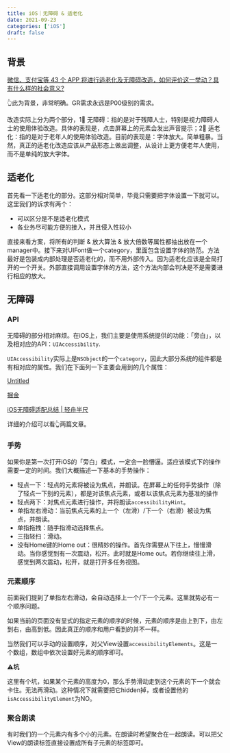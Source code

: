 ```yaml
---
title: iOS｜无障碍 & 适老化
date: 2021-09-23
categories: ['iOS']
draft: false
---
```


## 背景

[](https://www.miit.gov.cn/zwgk/zcwj/wjfb/txy/art/2021/art_b04e1baa455c448b80fb790d7c50bfd4.html)

[微信、支付宝等 43 个 APP 将进行适老化及无障碍改造，如何评价这一举动？具有什么样的社会意义?](https://www.zhihu.com/question/436424668)

👆此为背景，非常明确。GR需求永远是P00级别的需求。

改造实际上分为两个部分，1⃣️ 无障碍：指的是对于残障人士，特别是视力障碍人士的使用体验改造。具体的表现是，点击屏幕上的元素会发出声音提示；2⃣️ 适老化：指的是对于老年人的使用体验改造。目前的表现是：字体放大。简单粗暴。当然，真正的适老化改造应该从产品形态上做出调整，从设计上更方便老年人使用，而不是单纯的放大字体。

## 适老化

首先看一下适老化的部分。这部分相对简单，毕竟只需要把字体设置一下就可以。这里我们的诉求有两个：

- 可以区分是不是适老化模式
- 各业务尽可能方便的接入，并且侵入性较小

直接来看方案，将所有的判断 & 放大算法 & 放大倍数等属性都抽出放在一个manager中。接下来对UIFont做一个category，里面包含设置字体的防范。方法最好是包装成内部处理是否适老化的，而不用外部传入。因为适老化应该是全局打开的一个开关。外部直接调用设置字体的方法，这个方法内部会判决是不是需要进行相应的放大。

## 无障碍

### API

无障碍的部分相对麻烦。在iOS上，我们主要是使用系统提供的功能：「旁白」，以及相对应的API：`UIAccessibility`.

`UIAccessibility`实际上是`NSObject`的一个`category`，因此大部分系统的组件都是有相对应的属性。我们在下面列一下主要会用到的几个属性：

[Untitled](https://www.notion.so/c72b803eb3ec42a89905bcca6d09af74)

[掘金](https://juejin.cn/post/6844904007702577159)

[iOS无障碍适配总结 | 轻舟半尺](https://xcanoe.top/post/无障碍适配总结/)

详细的介绍可以看👆两篇文章。

### 手势

如果你是第一次打开iOS的「旁白」模式，一定会一脸懵逼。适应该模式下的操作需要一定的时间。我们大概描述一下基本的手势操作：

- 轻点一下：轻点的元素将被设为焦点，并朗读。在屏幕上的任何手势操作（除了轻点一下别的元素），都是对该焦点元素，或者以该焦点元素为基准的操作
- 轻点两下：对焦点元素进行操作，并将朗读`accessibilityHint`。
- 单指左右滑动：当前焦点元素的上一个（左滑）/下一个（右滑）被设为焦点，并朗读。
- 单指拖拽：随手指滑动选择焦点。
- 三指轻扫：滑动。
- 没有Home键的Home out：很精妙的操作。首先你需要从下往上，慢慢滑动。当你感觉到有一次震动，松开。此时就是Home out。若你继续往上滑，感觉到两次震动，松开，就是打开多任务视图。

### 元素顺序

前面我们提到了单指左右滑动，会自动选择上一个/下一个元素。这里就势必有一个顺序问题。

如果当前的页面没有显式的指定元素的顺序的时候，元素的顺序是由上到下，由左到右，由高到低。因此真正的顺序和用户看到的并不一样。

当然我们可以手动的设置顺序，对父View设置`accessibilityElements`。这是一个数组，数组中依次设置好元素的顺序即可。

 **⚠️坑** 

这里有个坑，如果某个元素的高度为0，那么手势滑动走到这个元素的下一个就会卡住。无法再滑动。这种情况下就需要把它hidden掉，或者设置他的`isAccessibilityElement`为NO。

### 聚合朗读

有时我们的一个元素内有多个小的元素。在朗读时希望聚合在一起朗读。可以把父View的朗读标签直接设置成所有子元素的标签即可。
